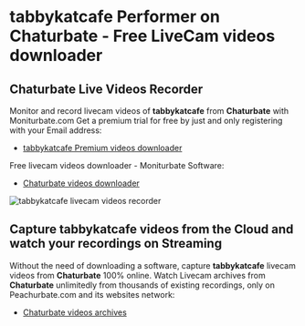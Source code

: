 # tabbykatcafe Performer on Chaturbate - Free LiveCam videos downloader

## Chaturbate Live Videos Recorder

Monitor and record livecam videos of **tabbykatcafe** from **Chaturbate** with Moniturbate.com
Get a premium trial for free by just and only registering with your Email address:
* [tabbykatcafe Premium videos downloader](https://moniturbate.com/request-demo-licence-key.html)

Free livecam videos downloader - Moniturbate Software:
* [Chaturbate videos downloader](https://moniturbate.com/moniturbate-download-software.html)

![tabbykatcafe livecam videos recorder](https://peachurnet.com/templates/moniturbate-software.png)


## Capture tabbykatcafe videos from the Cloud and watch your recordings on Streaming

Without the need of downloading a software, capture **tabbykatcafe** livecam videos from **Chaturbate** 100% online.
Watch Livecam archives from **Chaturbate** unlimitedly from thousands of existing recordings, only on Peachurbate.com and its websites network:
* [Chaturbate videos archives](https://peachurnet.com/)